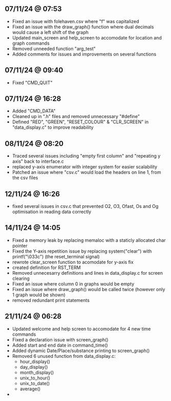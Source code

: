 07/11/24 @ 07:53
--------------------
- Fixed an issue with folehaven.csv where "f" was capitalized
- Fixed an issue with the draw_graph() function where dual decimals would cause a left shift of the graph
- Updated main_screen and help_screen to accomodate for location and graph commands
- Removed unneeded function "arg_test"
- Added comments for issues and improvements on several functions

07/11/24 @ 09:40
--------------------
- Fixed "CMD_QUIT"

07/11/24 @ 16:28
--------------------
- Added "CMD_DATA"
- Cleaned up in ".h" files and removed unnecessary "#define"
- Defined "RED", "GREEN", "RESET_COLOUR" & "CLR_SCREEN" in "data_display.c" to improve readability

08/11/24 @ 08:20
--------------------
- Traced several issues including "empty first column" and "repeating y axis" back to interface.c
- replaced y-axis enumerator with integer system for easier scalability
- Patched an issue where "csv.c" would load the headers on line 1, from the csv files

12/11/24 @ 16:26
--------------------
- fixed several issues in csv.c that prevented O2, O3, Ofast, Os and Og optimisation in reading data correctly

14/11/24 @ 14:05
-------------------
- Fixed a memory leak by replacing memaloc with a staticly allocated char pointer
- Fixed the Y-axis repetition issue by replacing system("clear") with printf("\033c") (the reset_terminal signal)
- rewrote clear_screen function to acomodate for y-axis fix
- created definition for RST_TERM
- Removed unnecesarry definitions and lines in data_display.c for screen clearing
- Fixed an issue where column 0 in graphs would be empty
- Fixed an issue where draw_graph() would be called twice (however only 1 graph would be shown)
- removed redundant print statements

21/11/24 @ 06:28
-------------------
- Updated welcome and help screen to accomodate for 4 new time commands
- Fixed a declaration issue with screen_graph()
- Added start and end date in command_time()
- Added dynamic Date/Place/substance printing to screen_graph()
- Removed 6 unused function from data_display.c:
  - hour_display()
  - day_display()
  - month_display()
  - unix_to_hour()
  - unix_to_date()
  - average()
-
